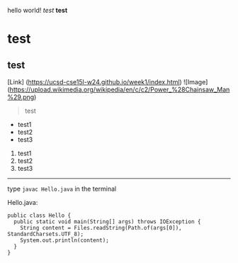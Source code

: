 hello world!
*test*
**test**
# test
## test
[Link] (https://ucsd-cse15l-w24.github.io/week1/index.html)
![Image] (https://upload.wikimedia.org/wikipedia/en/c/c2/Power_%28Chainsaw_Man%29.png)
> test

* test1
* test2
* test3

1. test1
2. test2
3. test3

---

type `javac Hello.java` in the terminal

Hello.java:
```
public class Hello {
  public static void main(String[] args) throws IOException {
    String content = Files.readString(Path.of(args[0]), StandardCharsets.UTF_8);    
    System.out.println(content);
  }
}
```

